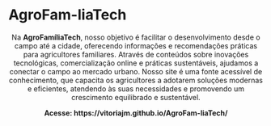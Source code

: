 # AgroFam-liaTech
 
<p align="center"> Na <b>AgroFamíliaTech</b>, nosso objetivo é facilitar o desenvolvimento desde o campo até a cidade, oferecendo informações e recomendações práticas para agricultores familiares. Através de conteúdos sobre inovações tecnológicas, comercialização online e práticas sustentáveis, ajudamos a conectar o campo ao mercado urbano. Nosso site é uma fonte acessível de conhecimento, que capacita os agricultores a adotarem soluções modernas e eficientes, atendendo às suas necessidades e promovendo um crescimento equilibrado e sustentável. </p>

<p align="center"> <b>Acesse: https://vitoriajm.github.io/AgroFam-liaTech/ </b> </p>
